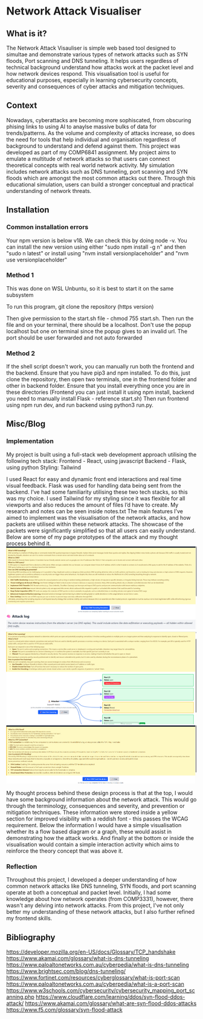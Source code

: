 # Network Attack Visualiser

## What is it?
The Network Attack Visauliser is simple web based tool designed to simultae and demonstrate various types of network attacks
such as SYN floods, Port scanning and DNS tunneling. It helps users regardless of technical background understand how attacks work
at the packet level and how network devices respond. This visualisation tool is useful for educational purposes, especially in learning 
cybersecurity concepts, severity and consequences of cyber attacks and mitigation techniques.

## Context
Nowadays, cyberattacks are becoming more sophiscated, from obscuring phising links to using AI to anaylse massive bulks of data for trends/patterns.
As the volume and complexity of attacks increase, so does the need for tools that help individual and organisation regardless of background to understand 
and defend against them. This project was developed as part of my COMP6841 assignment. My project aims to emulate a multitude of network attacks so that 
users can connect theoretical concepts with real world network activity. My simulation includes network attacks such as DNS tunneling, port scanning 
and SYN floods which are amongst the most common attacks out there. Through this educational simulation, users can build a stronger conceptual 
and practical understanding of network threats.

## Installation

### Common installation errors
Your npm version is below v18. We can check this by doing node -v.
You can install the new version using either "sudo npm install -g n" and then "sudo n latest" or install using 
"nvm install versionplaceholder" and "nvm use versionplaceholder"
### Method 1
This was done on WSL Unbuntu, so it is best to start it on the same subsystem

To run this program, git clone the repository (https version)

Then give permission to the start.sh file - chmod 755 start.sh. Then run the file and on your terminal, there should be a localhost.
Don't use the popup localhost but one on terminal since the popup gives to an invalid url. The port should be user forwarded and not auto forwarded


### Method 2
If the shell script doesn't work, you can manually run both the frontend and the backend. Ensure that you have pip3 and npm installed. 
To do this, just clone the repository, then open two terminals, one in the frontend folder and other in backend folder.
Ensure that you install everything once you are in these directories (Frontend you can just install it using npm install, backend you need to manually
install Flask - reference start.sh)
Then run frontend using npm run dev, and run backend using python3 run.py.


## Misc/Blog

### Implementation

My project is built using a full-stack web development approach utilising the following tech stack:
  Frontend  - React, using javascript
  Backend - Flask, using python
  Styling: Tailwind

I used React for easy and dynamic front end interactions and real time visual feedback. Flask was used for handling data being sent from the backend. I’ve had some familiarity utilising these two tech stacks, so this was my choice. I used Tailwind for my styling since it was flexible for all viewports and also reduces the amount of files I’d have to create.
My research and notes can be seen inside notes.txt
The main features I’ve aimed to implement was the visualisation of the network attacks, and how packets are utilised within these network attacks. The showcase of the packets were significantly simplified so that all users can easily understand. Below are some of my page prototypes of the attack and my thought process behind it.
![dnstunnel](images/dnstunnel-yellow.png)
![portscan](images/portscan.png)
![synflood](images/synflood-yellow.png)

My thought process behind these design process is that at the top, I would have some background information about the network attack. This would go through the terminology, consequences 
and severity, and prevention or mitigation techniques. These information were stored inside a yellow section for improved visibility with a reddish font - this passes the WCAG requirement.
Below the information I would have a simple visualisation whether its a flow based diagram or a graph, these would assist in demonstrating how the attack works.
And finally at the bottom or inside the visualisation would contain a simple interaction activity which aims to reinforce the theory concept that was above it.

### Reflection
Throughout this project, I developed a deeper understanding of how common network attacks like DNS tunneling, SYN floods, and port scanning operate at both a conceptual and packet level.
Initially, I had some knowledge about how network operates (from COMP3331), however, there wasn't any delving into network attacks. From this project, I've not only better my understanding
of these network attacks, but I also further refined my frontend skills. 

## Bibliography
https://developer.mozilla.org/en-US/docs/Glossary/TCP_handshake
https://www.akamai.com/glossary/what-is-dns-tunneling
https://www.paloaltonetworks.com.au/cyberpedia/what-is-dns-tunneling
https://www.brightsec.com/blog/dns-tunneling/
https://www.fortinet.com/resources/cyberglossary/what-is-port-scan
https://www.paloaltonetworks.com.au/cyberpedia/what-is-a-port-scan
https://www.w3schools.com/cybersecurity/cybersecurity_mapping_port_scanning.php
https://www.cloudflare.com/learning/ddos/syn-flood-ddos-attack/
https://www.akamai.com/glossary/what-are-syn-flood-ddos-attacks
https://www.f5.com/glossary/syn-flood-attack